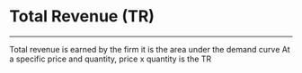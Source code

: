 # Total Revenue (TR)
---
Total revenue is earned by the firm
it is the area under the demand curve
At a specific price and quantity, price x quantity is the TR